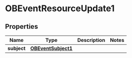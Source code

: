 
# OBEventResourceUpdate1

## Properties
Name | Type | Description | Notes
------------ | ------------- | ------------- | -------------
**subject** | [**OBEventSubject1**](OBEventSubject1.md) |  | 



